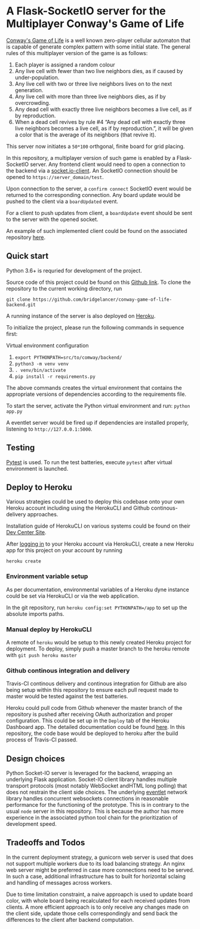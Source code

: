 # A Flask-SocketIO server for the Multiplayer Conway's Game of Life

[Conway's Game of Life](https://en.wikipedia.org/wiki/Conway's_Game_of_Life) is a well known zero-player cellular automaton that is capable of generate complex pattern with some initial state. The general rules of this multiplayer version of the game is as follows:


1. Each player is assigned a random colour
2. Any live cell with fewer than two live neighbors dies, as if caused by under-population.
3. Any live cell with two or three live neighbors lives on to the next generation.
4. Any live cell with more than three live neighbors dies, as if by overcrowding.
5. Any dead cell with exactly three live neighbors becomes a live cell, as if by reproduction.
6. When a dead cell revives by rule #4 “Any dead cell with exactly three live neighbors becomes a live cell, as if by reproduction.”, it will be given a color that is the average of its neighbors (that revive it).

This server now initiates a `50*100` orthgonal, finite board for grid placing.


In this repository, a multiplayer version of such game is enabled by a Flask-SocketIO server. Any frontend client would need to open a connection to the backend via a [socket.io-client](https://socket.io/docs/client-api/). An SocketIO connection should be opened to `https://server_domain/test`.

Upon connection to the server, a `confirm connect` SocketIO event would be returned to the corresponding connection. Any board update would be pushed to the client via a `boardUpdated` event. 

For a client to push updates from client, a `boardUpdate` event should be sent to the server with the opened socket.

An example of such implemented client could be found on the associated repository [here](https://github.com/bridgelancer/conway-game-of-life-frontend).

## Quick start
Python 3.6+ is requried for development of the project.

Source code of this project could be found on this [Github link](https://github.com/bridgelancer/conway-game-of-life-backend). To clone the repository to the current working directory, run

`git clone https://github.com/bridgelancer/conway-game-of-life-backend.git`

A running instance of the server is also deployed on [Heroku](https://conway-game-of-life-backend.herokuapp.com/).

To initialize the project, please run the following commands in sequence first:

Virtual environment configuration
1. `export PYTHONPATH=src/to/comway/backend/`
2. `python3 -m venv venv`
3. `. venv/bin/activate`
4. `pip install -r requirements.py`

The above commands creates the virtual environment that contains the appropriate versions of dependencies according to the requirements file.

To start the server, activate the Python virtual environment and run:
`python app.py`

A eventlet server would be fired up if dependencies are installed properly, listening to `http://127.0.0.1:5000`.

## Testing
[Pytest](https://docs.pytest.org/en/latest/index.html) is used. To run the test batteries, execute `pytest` after virtual environment is launched.

## Deploy to Heroku
Various strategies could be used to deploy this codebase onto your own Heroku account including using the HerokuCLI and Github continous-delivery approaches.

Installation guide of HerokuCLI on various systems could be found on their [Dev Center Site](https://devcenter.heroku.com/articles/heroku-cli).

After [logging in](https://devcenter.heroku.com/articles/authentication) to your Heroku account via HerokuCLI, create a new Heroku app for this project on your account by running

`heroku create`

### Environment variable setup
As per documentation, environmental variables of a Heroku dyne instance could be set via HerokuCLI or via the web application.

In the git repository, run 
`heroku config:set PYTHONPATH=/app`
to set up the absolute imports paths.

### Manual deploy by HerokuCLI
A remote of `heroku` would be setup to this newly created Heroku project for deployment. To deploy, simply push a master branch to the heroku remote with
`git push heroku master`

### Github continous integration and delivery
Travis-CI continous delivery and continous integration for Github are also being setup within this repository to ensure each pull request made to master would be tested against the test batteries.

Heroku could pull code from Github whenever the master branch of the repository is pushed after receiving OAuth authorization and proper configuration. This could be set up in the `Deploy` tab of the Heroku Dashboard app. The detailed documentation could be found [here](https://devcenter.heroku.com/articles/github-integration). In this repository, the code base would be deployed to heroku after the build process of Travis-CI passed.


## Design choices
Python Socket-IO server is leveraged for the backend, wrapping an underlying Flask application. Socket-IO client library handles multiple transport protocols (most notably WebSocket andHTML long polling) that does not restrain the client side choices. The underlying [eventlet](https://eventlet.net/) network library handles concurrent websockets connections in reasonable performance for the functioning of the prototype. This is in contrary to the usual `node` server in this repository. This is because the author has more experience in the associated python tool chain for the prioritization of development speed. 


## Tradeoffs and Todos
In the current deployment strategy, a gunicorn web server is used that does not support multiple workers due to its load balancing strategy. An nginx web server might be preferred in case more connections need to be served. In such a case, additional infrastructure has to built for horizontal sclaing and handling of messages across workers.

Due to time limitation constraint, a naive approapch is used to update board color, with whole board being recalculated for each received updates from clients. A more efficient approach is to only receive any changes made on the client side, update those cells correspondingly and send back the differences to the client after backend computation.
